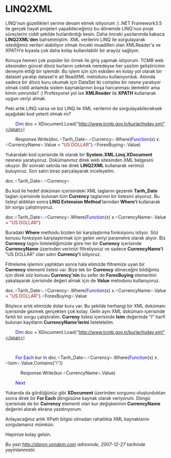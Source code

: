 # LINQ2XML
LINQ'nun güzellikleri serime devam etmek istiyorum :) .NET Framework3.5
ile gerçek hayat projeleri yapabileceğimiz bu dönemde LINQ'nun proje
süreçlerini ciddi şekilde hızlandırdığı kesin. Daha önceki yazılarımda
kabaca **LINQ2XML'den** bahsetmiştim. XML verilerini LINQ ile
sorgulayarak istediğimiz verileri alabiliyor olmak önceki muadilleri
olan XMLReader'a ve XPATH'e kıyasla çok daha kolay kullanılabilir bir
arayüz sağlıyor.

Konuya hemen çok popüler bir örnek ile giriş yapmak istiyorum. TCMB web
sitesinden güncel döviz kurlarını çekmek neredeyse her yazılım
geliştiricinin deneyim ettiği bir işlemdir. Bu işlem için için eskiden
en kolay yol olarak bir dataset yaratıp dataset'e ait ReadXML metodunu
kullanıyorduk. Aslında sadece bir döviz kuru okumak için DataSet iki
complex bir nesne yaratıyor olmak ciddi anlamda sistem kaynaklarının
boşa harcanması demektir ama kimin umrunda? :) Profesyonel yol ise
**XMLReader** ile **XPATH** kullanarak uygun veriyi almak.

Peki artık LINQ varsa ve biz LINQ ile XML verilerini de
sorgulayabileceksek aşağıdaki kod yeterli olmak mı?

        <span style="color: blue;">Dim</span> doc = XDocument.Load(<span
style="color: #a31515;">"http://www.tcmb.gov.tr/kurlar/today.xml"</span>)

        Response.Write(doc.<span
style="color: #6464b9;">\<</span>Tarih\_Date<span
style="color: #6464b9;">\></span>.<span
style="color: #6464b9;">\<</span>Currency<span
style="color: #6464b9;">\></span>.Where(<span
style="color: blue;">Function</span>(x) x.<span
style="color: #6464b9;">\<</span>CurrencyName<span
style="color: #6464b9;">\></span>.Value = <span
style="color: #a31515;">"US DOLLAR"</span>).<span
style="color: #6464b9;">\<</span>ForexBuying<span
style="color: #6464b9;">\></span>.Value)

Yukarıdaki kod içerisinde ilk olarak bir **System.XML.Linq.XDocument**
nesnesi yaratıyoruz. Dokümanımız direk web sitesinden XML belgesini
okuyor. Bir sonraki satırda ise direk **LINQ2XML** kullanarak verimizi
buluyoruz. Son satırı biraz parçalayarak inceleyelim.

doc.<span style="color: #6464b9;">\<</span>Tarih\_Date<span
style="color: #6464b9;">\></span>.<span
style="color: #6464b9;">\<</span>Currency<span
style="color: #6464b9;">\></span>

Bu kod ile hedef doküman içerisindeki XML taglarını gezerek
**Tarih\_Date** tagları içerisinde bulunan tüm **Currency** taglarının
bir listesini alıyoruz. Bu listeyi aldıktan sonra **LINQ Extension
Method**'larından **Where'i** kullanarak bir sorgu çalıştırıyoruz.

doc.<span style="color: #6464b9;">\<</span>Tarih\_Date<span
style="color: #6464b9;">\></span>.<span
style="color: #6464b9;">\<</span>Currency<span
style="color: #6464b9;">\></span>.Where(<span
style="color: blue;">Function</span>(x) x.<span
style="color: #6464b9;">\<</span>CurrencyName<span
style="color: #6464b9;">\></span>.Value = <span
style="color: #a31515;">"US DOLLAR"</span>)

Buradaki **Where** methodu bizden bir karşılaştırma fonksiyonu istiyor.
Söz konusu fonksiyon karşılaştırmak için gelen veriyi parametre olarak
alıyor. Biz **Currency** tagını listelediğimizde göre her bir
**Currency** içerisinde **CurrencyName** üzerinden verimizi
filtreliyoruz ve sadece **CurrencyName'i** "US DOLLAR" olan satırı
**Currency'i** istiyoruz.

Filtreleme işlemini yaptıktan sonra hala elimizde filtremize uyan bir
**Currency** elementi listesi var. Bize tek bir **Currency** döneceğini
bildiğimiz için direk söz konusu **Currency'nin** bu sefer de
**ForexBuying** elementini yakalayarak içerisinde değeri almak için de
**Value** metodunu kullanıyoruz.

doc.<span style="color: #6464b9;">\<</span>Tarih\_Date<span
style="color: #6464b9;">\></span>.<span
style="color: #6464b9;">\<</span>Currency<span
style="color: #6464b9;">\></span>.Where(<span
style="color: blue;">Function</span>(x) x.<span
style="color: #6464b9;">\<</span>CurrencyName<span
style="color: #6464b9;">\></span>.Value = <span
style="color: #a31515;">"US DOLLAR"</span>).<span
style="color: #6464b9;">\<</span>ForexBuying<span
style="color: #6464b9;">\></span>.Value

Böylece artık elimizde dolar kuru var. Bu şekilde herhangi bir XML
dokümanı içerisinde gezmek gerçekten çok kolay. Gelin aynı XML dokümanı
içerisinde farklı bir sorgu çalıştıralım. **Curreny** listesi içerisinde
**Isim** değerinde "I" harfi bulunan kayıtların **CurrencyName'lerini**
listeletelim.

        <span style="color: blue;">Dim</span> doc = XDocument.Load(<span
style="color: #a31515;">"http://www.tcmb.gov.tr/kurlar/today.xml"</span>)

 

        <span style="color: blue;">For</span> <span
style="color: blue;">Each</span> kur <span
style="color: blue;">In</span> doc.<span
style="color: #6464b9;">\<</span>Tarih\_Date<span
style="color: #6464b9;">\></span>.<span
style="color: #6464b9;">\<</span>Currency<span
style="color: #6464b9;">\></span>.Where(<span
style="color: blue;">Function</span>(x) x.<span
style="color: #6464b9;">\<</span>Isim<span
style="color: #6464b9;">\></span>.Value.Contains(<span
style="color: #a31515;">"I"</span>))

            Response.Write(kur.<span
style="color: #6464b9;">\<</span>CurrencyName<span
style="color: #6464b9;">\></span>.Value)

        <span style="color: blue;">Next</span>

Yukarıda da gördüğünüz gibi **XDocument** üzerinden sorgumu
oluşturduktan sonra direk bir **For Each** döngüsüne kaynak olarak
veriyorum. Döngü içerisinde de bir **Currency** elementi olan kur
değişkeninin **CurrencyName** değerini alarak ekrana yazdırıyorum.

Anlayacağınız artık XPath bilgisi olmadan rahatlıkla XML kaynaklarını
sorgulamanız mümkün.

Hepinize kolay gelsin.



*Bu yazi http://daron.yondem.com adresinde, 2007-12-27 tarihinde yayinlanmistir.*
